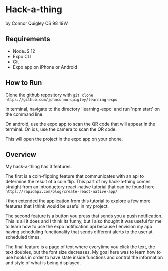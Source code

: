 # Hack-a-thing
by Connor Quigley CS 98 19W

## Requirements
- NodeJS 12
- Expo CLI
- Git
- Expo app on iPhone or Android


## How to Run

Clone the github repository with `git clone https://github.com/johnconnorquigley/learning-expo`

In terminal, navigate to the directory 'learning-expo' and run 'npm start' on the command line. 

On android, use the expo app to scan the QR code that will appear in the terminal. On ios, use the camera to scan the QR code. 

This will open the project in the expo app on your phone. 



## Overview
My hack-a-thing has 3 features. 

The first is a coin-flipping feature that communicates with an api to determine the result of a coin flip. This part of my hack-a-thing comes straight from an introductory react-native tutorial that can be found here `https://rapidapi.com/blog/create-react-native-app/`

I then extended the application from this tutorial to explore a few more features that I think would be useful in my project. 

The second feature is a button you press that sends you a push notification. This is all it does and I think its funny, but I also thought it was useful for me to learn how to use the expo notification api because I envision my app having scheduling functionality that sends different alerts to the user at scheduled times. 

The final feature is a page of text where everytime you click the text, the text doubles, but the font size decreases. My goal here was to learn how to use hooks in order to have state inside functions and control the information and style of what is being displayed. 

